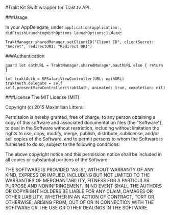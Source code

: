 #Trakt Kit
Swift wrapper for Trakt.tv  API.

###Usage

In your AppDelegate, under <code>application(application:, didFinishLaunchingWithOptions launchOptions:)</code> place:
```
TraktManager.sharedManager.setClientID("Client ID", clientSecret: "Secret", redirectURI: "Redirect URI")
```

###Authentication
```
guard let oathURL = TraktManager.sharedManager.oauthURL else { return }

let traktAuth = SFSafariViewController(URL: oathURL)
traktAuth.delegate = self
self.presentViewController(traktAuth, animated: true, completion: nil)
```

###License
The MIT License (MIT)

Copyright (c) 2015 Maximilian Litteral

Permission is hereby granted, free of charge, to any person obtaining a copy of this software and associated documentation files (the "Software"), to deal in the Software without restriction, including without limitation the rights to use, copy, modify, merge, publish, distribute, sublicense, and/or sell copies of the Software, and to permit persons to whom the Software is furnished to do so, subject to the following conditions:

The above copyright notice and this permission notice shall be included in all copies or substantial portions of the Software.

THE SOFTWARE IS PROVIDED "AS IS", WITHOUT WARRANTY OF ANY KIND, EXPRESS OR IMPLIED, INCLUDING BUT NOT LIMITED TO THE WARRANTIES OF MERCHANTABILITY, FITNESS FOR A PARTICULAR PURPOSE AND NONINFRINGEMENT. IN NO EVENT SHALL THE AUTHORS OR COPYRIGHT HOLDERS BE LIABLE FOR ANY CLAIM, DAMAGES OR OTHER LIABILITY, WHETHER IN AN ACTION OF CONTRACT, TORT OR OTHERWISE, ARISING FROM, OUT OF OR IN CONNECTION WITH THE SOFTWARE OR THE USE OR OTHER DEALINGS IN THE SOFTWARE.

